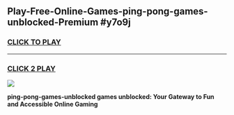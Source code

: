 
## Play-Free-Online-Games-ping-pong-games-unblocked-Premium #y7o9j
<h3>
<a href="https://premium.freeplayer.one?title=ping-pong-games-unblocked&ref=8M">CLICK TO PLAY</a></h3>
<hr>

<h3>
<a href="https://premium.freeplayer.one?title=ping-pong-games-unblocked&ref=8M">CLICK 2 PLAY</a>
  
</h3>

<a href="https://premium.freeplayer.one?title=ping-pong-games-unblocked&ref=8M"><img src="https://clearcache.store/games.png"></a>


**ping-pong-games-unblocked games unblocked: Your Gateway to Fun and Accessible Online Gaming**
